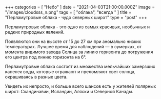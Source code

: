 +++
categories = [ "Небо" ]
date = "2021-04-03T21:00:00.000Z"
image = "/images/cloudsss_n.png"
tags = [ "облака", "всегда " ]
title = "Перламутровые облака - чудо северных широт"
type = "post"
+++

Перламутровые облака - это одно из самых красивых, необычных и редких природных явлений.   
  
Появляются они на высоте от 15 до 27 км при аномально низких температурах. Лучшее время для наблюдений — в сумерках, от момента видимого захода Солнца за линию горизонта до погружения его центра под линию горизонта на 6°.  
  
Перламутровые облака состоят из множества мельчайших замерзших капелек воды, которые отражают и преломляют свет солнца, окрашиваясь в разные цвета.  
  
Увидеть их непросто, и больше всего шансов есть у жителей полярных широт: Скандинавии, Исландии, Аляски и Северной Канады.
